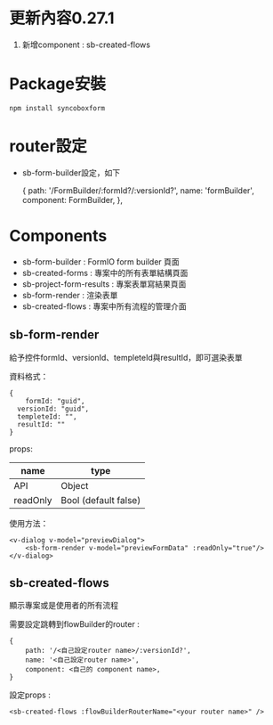 
# 更新內容0.27.1

1. 新增component : sb-created-flows

# Package安裝

    npm install syncoboxform

# router設定

- sb-form-builder設定，如下

    {
      path: '/FormBuilder/:formId?/:versionId?',
      name: 'formBuilder',
      component: FormBuilder,
    },

# Components

- sb-form-builder : FormIO form builder 頁面
- sb-created-forms : 專案中的所有表單結構頁面
- sb-project-form-results : 專案表單寫結果頁面
- sb-form-render : 渲染表單
- sb-created-flows : 專案中所有流程的管理介面

## sb-form-render

給予控件formId、versionId、templeteId與resultId，即可選染表單

資料格式：

    {
    	formId: "guid",
      versionId: "guid",
      templeteId: "",
      resultId: ""
    }

props:

| name          | type          |
| ------------- | ------------- |
| API           | Object        |
|readOnly       | Bool (default false)  |


使用方法：

    <v-dialog v-model="previewDialog">
    	<sb-form-render v-model="previewFormData" :readOnly="true"/>
    </v-dialog>

## sb-created-flows

顯示專案或是使用者的所有流程

需要設定跳轉到flowBuilder的router :

    {
    	path: '/<自己設定router name>/:versionId?',
    	name: '<自己設定router name>',
        component: <自己的 component name>,
    }

設定props :

    <sb-created-flows :flowBuilderRouterName="<your router name>" />